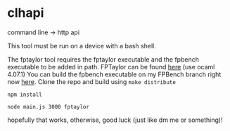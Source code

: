 # clhapi
command line -> http api

This tool must be run on a device with a bash shell.

The fptaylor tool requires the fptaylor executable and the fpbench executable to be added in path.
FPTaylor can be found [here](https://github.com/soarlab/FPTaylor) (use ocaml 4.07.1)
You can build the fpbench executable on my FPBench branch right now [here](https://github.com/cccfire/FPBench).
Clone the repo and build using ```make distribute```

```npm install```

```node main.js 3000 fptaylor```

hopefully that works, otherwise, good luck (just like dm me or something)!
